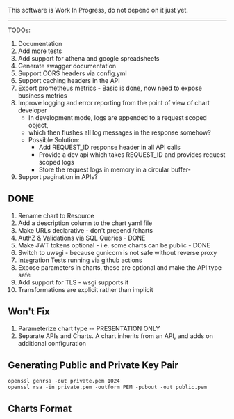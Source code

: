 This software is Work In Progress, do not depend on it just yet.

---


TODOs:
1. Documentation
1. Add more tests
1. Add support for athena and google spreadsheets
1. Generate swagger documentation
1. Support CORS headers via config.yml
1. Support caching headers in the API
1. Export prometheus metrics - Basic is done, now need to expose business metrics
1. Improve logging and error reporting from the point of view of chart developer
    - In development mode, logs are appended to a request scoped object, 
    - which then flushes all log messages in the response somehow?
    - Possible Solution: 
        - Add REQUEST_ID response header in all API calls
        - Provide a dev api which takes REQUEST_ID and provides request scoped logs
        - Store the request logs in memory in a circular buffer-
1. Support pagination in APIs?

DONE
----
1. Rename chart to Resource
1. Add a description column to the chart yaml file
1. Make URLs declarative - don't prepend /charts
1. AuthZ & Validations via SQL Queries - DONE
1. Make JWT tokens optional - i.e. some charts can be public - DONE
1. Switch to uwsgi - because gunicorn is not safe without reverse proxy
1. Integration Tests running via github actions
1. Expose parameters in charts, these are optional and make the API type safe 
1. Add support for TLS - wsgi supports it
1. Transformations are explicit rather than implicit


Won't Fix
---------
1. Parameterize chart type -- PRESENTATION ONLY
1. Separate APIs and Charts. A chart inherits from an API, and adds on additional configuration

Generating Public and Private Key Pair
--------------------------------------

```
openssl genrsa -out private.pem 1024
openssl rsa -in private.pem -outform PEM -pubout -out public.pem
```

Charts Format
-------------
